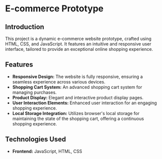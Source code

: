 # E-commerce Prototype

## Introduction

This project is a dynamic e-commerce website prototype, crafted using HTML, CSS, and JavaScript. It features an intuitive and responsive user interface, tailored to provide an exceptional online shopping experience.

## Features

- **Responsive Design:** The website is fully responsive, ensuring a seamless experience across various devices.
- **Shopping Cart System:** An advanced shopping cart system for managing purchases.
- **Product Display:** Elegant and interactive product display pages.
- **User Interaction Elements:** Enhanced user interaction for an engaging shopping experience.
- **Local Storage Integration:** Utilizes browser's local storage for maintaining the state of the shopping cart, offering a continuous shopping experience.

## Technologies Used

- **Frontend:** JavaScript, HTML, CSS

